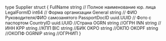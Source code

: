 type Supplier struct {
 FullName         string      // Полное наименование юр. лица
 LegalFormID      int64         // Форма организации
 General          string        // ФИО Руководителя/ФИО самозанятого
 PassportDocID    uuid.UUID     // Фото с паспортом
 CountryID        uuid.UUID     //Страна
 OGRN                 string    //ОГРН
 INN                  string    //ИНН
 KPP                  string    //КПП
 BIC                  string    //БИК
 OKPO                 string    //ОКПО
 OKOPF                string    //ОКОПФ
 OGRNIP               string   //ОГРНИП
}